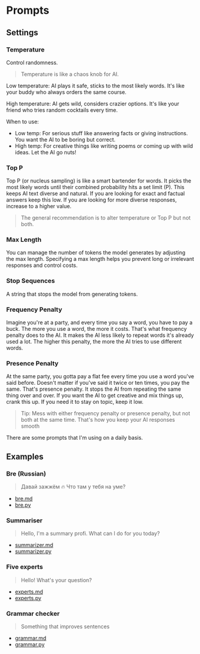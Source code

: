# Prompts

## Settings

### Temperature

Control randomness.

> Temperature is like a chaos knob for AI.

Low temperature: AI plays it safe, sticks to the most likely words. It's like your buddy who always orders the same course.

High temperature: AI gets wild, considers crazier options. It's like your friend who tries random cocktails every time.

When to use:
- Low temp: For serious stuff like answering facts or giving instructions. You want the AI to be boring but correct.
- High temp: For creative things like writing poems or coming up with wild ideas. Let the AI go nuts!

### Top P

Top P (or nucleus sampling) is like a smart bartender for words. It picks the most likely words until their combined probability hits a set limit (P). This keeps AI text diverse and natural.
If you are looking for exact and factual answers keep this low. If you are looking for more diverse responses, increase to a higher value.

> The general recommendation is to alter temperature or Top P but not both.

### Max Length

You can manage the number of tokens the model generates by adjusting the max length. Specifying a max length helps you prevent long or irrelevant responses and control costs.

### Stop Sequences

A string that stops the model from generating tokens.

### Frequency Penalty
Imagine you're at a party, and every time you say a word, you have to pay a buck. The more you use a word, the more it costs. That's what frequency penalty does to the AI. It makes the AI less likely to repeat words it's already used a lot. The higher this penalty, the more the AI tries to use different words.

### Presence Penalty
At the same party, you gotta pay a flat fee every time you use a word you've said before. Doesn't matter if you've said it twice or ten times, you pay the same. That's presence penalty. It stops the AI from repeating the same thing over and over. If you want the AI to get creative and mix things up, crank this up. If you need it to stay on topic, keep it low.

> Tip: Mess with either frequency penalty or presence penalty, but not both at the same time. That's how you keep your AI responses smooth

There are some prompts that I'm using on a daily basis.

## Examples

### Bre (Russian)

> Давай зажжём 🔥 Что там у тебя на уме?

- [bre.md](bre.md)
- [bre.py](bre.py)

### Summariser

> Hello, I'm a summary profi. What can I do for you today?
> 
- [summarizer.md](summarizer.md)
- [summarizer.py](summarizer.py)

### Five experts

> Hello! What's your question?

- [experts.md](experts.md)
- [experts.py](experts.py)

### Grammar checker

> Something that improves sentences

- [grammar.md](grammar.md)
- [grammar.py](grammar.py)